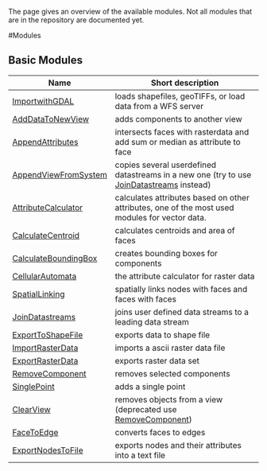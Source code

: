 The page gives an overview of the available modules. Not all modules that are in the repository are documented yet. 

#Modules 
## Basic Modules
|Name|Short description|
|----|-----------------|
|[ImportwithGDAL](Importwithgdal.md)|loads shapefiles, geoTIFFs, or load data from a WFS server
|[AddDataToNewView](AddDataToNewView)|adds components to another view
|[AppendAttributes](AppendAttributes)|intersects faces with rasterdata and add sum or median as attribute to face
|[AppendViewFromSystem](AppendViewFromSystem)|copies several userdefined datastreams in a new one (try to use [JoinDatastreams](JoinDatastreams) instead)
|[AttributeCalculator](AttributeCalculator)|calculates attributes based on other attributes, one of the most used modules for vector data.
|[CalculateCentroid](CalculateCentroid)|calculates centroids and area of faces
|[CalculateBoundingBox](CalculateBoundingBox)|creates bounding boxes for components
|[CellularAutomata](CellularAutomata)|the attribute calculator for raster data
|[SpatialLinking](SpatialLinking)|spatially links nodes with faces and faces with faces
|[JoinDatastreams](JoinDatastreams)|joins user defined data streams to a leading data stream
|[ExportToShapeFile](ExportToShapeFile)|exports data to shape file
|[ImportRasterData](ImportRasterData)|imports a ascii raster data file
|[ExportRasterData](ExportRasterData)|exports raster data set
|[RemoveComponent](RemoveComponent)|removes selected components
|[SinglePoint](SinglePoint)|adds a single point
|[ClearView](ClearView)|removes objects from a view (deprecated use [RemoveComponent](RemoveComponent))
|[FaceToEdge](FaceToEdge)|converts faces to edges
|[ExportNodesToFile](ExportNodesToFile)|exports nodes and their attributes into a text file